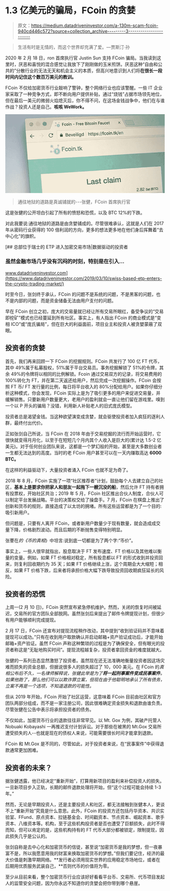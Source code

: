 # 1.3 亿美元的骗局，FCoin 的贪婪

> 原文：<https://medium.datadriveninvestor.com/a-130m-scam-fcoin-940cd446c572?source=collection_archive---------3----------------------->

> 生活有时是无情的，而这个世界却充满了爱。—贾斯汀·孙

2020 年 2 月 18 日，ron 首席执行官 Justin Sun 支持 FCoin 骗局。当我读到这里时，厌恶和喜悦的混合感觉让我放下了刚刚做的玉米煎饼。厌恶这种“自由和公共的”分散行业的无法无天和机会主义的本质，但高兴地意识到人们将**在很长一段时间内记住这个数百万美元的教训。**

FCoin 不仅给加密货币行业敲响了警钟，整个网络行业也应该警醒。一些 IT 企业家采取了一种竞争方式，即不断向用户提供补贴，通过“烧钱”占据市场领先地位，但在最后一美元的微弱火焰熄灭后，你不得不问，在这场金钱战争中，他们在与谁作战？投资人还是自己。**咳咳 WeWork。**

![](img/7bc29d510e2e75e872f58716e4b48995.png)

> 通往地狱的道路是真诚铺就的---张健，FCoin 首席执行官

这是张健的公开坦白引起了所有的愤怒和恐慌，以及 BTC 12%的下跌。

对此我要说:通往地狱的道路是由贪婪铺成的。尽管很难承认，这就是人们在 2017 年从密码行业获得的 100 倍利润的方向，更多的想法更多地在他们身后挥舞着“去中心化”的旗帜。

[](https://www.datadriveninvestor.com/2019/03/10/swiss-based-etp-enters-the-crypto-trading-market/) [## 总部位于瑞士的 ETP 进入加密交易市场|数据驱动的投资者

### 虽然金融市场几乎没有沉闷的时刻，特别是在引入…

www.datadriveninvestor.com](https://www.datadriveninvestor.com/2019/03/10/swiss-based-etp-enters-the-crypto-trading-market/) 

时至今日，张剑终于承认，FCoin 的问题不是系统的问题，不是黑客的问题，也不是内部的问题，而是资金储备无法由用户支付的问题。

早在 FCoin 创立之初，庞大的交易量就已经让所有交易所眼红，备受争议的“交易即挖矿”模式也已经蔓延到所有社区。事实上，有人指出 FCoin 的商业模式是“变相 ICO”或“庞氏骗局”，但在巨大的利益面前，项目业主和投资人被贪婪蒙蔽了双眼。

## 投资者的贪婪

首先，我们再来回顾一下 FCoin 的挖掘规则。FCoin 共发行了 100 亿 FT 代币，其中 49%属于私募股权，51%属于平台交易员。事务挖掘解锁了 51%的令牌，其余 49%的令牌将以相同的比例解锁。Fcoin 通过交易双方的记录，将交易费用的 100%转化为 FT，并在第二天返还给用户，然后完成一次挖掘操作。FCoin 会按照 FT 币/ FT 发行量的比例，每日将平台收入的 80%分配给用户。如果你仔细分析这种模式，你会发现，FCoin 实际上是为了吸引更多的用户来促进交易量，并缓解销售。只要新用户数量更大，老用户的盈利就会一直让他们留在游戏里。嗅到一个以 P 开头的骗局？没错，利用新人补贴老人的旧式庞氏模型。

投资者总是渴望金钱。当这种欲望演变成贪婪，就会驱使投资者加入疯狂的逐利人群，最终付出代价。

正如张剑自己所说，当 FCoin 在 2018 年由于交易挖掘的流行而开始运营时，它很快就变得月月化，以至于在短短几个月内其个人收入是巨大的(累计达 1.5-2 亿美元)。对于任何创业团队来说，这都是一个梦幻般的开始，甚至是大多数创业者一生都无法达到的高度。当时的老 FCoin 用户甚至可以在一天内赚取高达 **6000 BTC。**

在这样的利益驱动下，大量投资者涌入 FCoin 也就不足为奇了。

2018 年 8 月，FCoin 实施了一项“社区推荐者”计划，鼓励每个人去建立自己的社区，**基本上是要求你把家人和朋友一起拖下一艘沉没的船**，然后允许 FT 持有者拥有投票权，开始社区共治；2019 年 5 月，FCoin 社区推出合伙人制度，合伙人可以制定平台发展战略。平台的决策权交给了操盘手。7 月，FCoin 在棋盘上推出了创新和货币的规则，直接造成了以太坊的拥堵。所有这些运营都是为了一个目的:吸引新用户。

但问题是，只要有人离开 FCoin，或者新用户数量少于现有数量，就会造成成交量下降，价格剧烈波动。而且后期的不断抛售变得特别明显。

张謇在*的《币的真相*》中坦言:说到底一切都是为了两个字:“币价”。

事实上，一些人很早就指出，股息取决于 FT 发布速度、FT 价格以及其他难以衡量的变量。例如，如果 FT 价格相对稳定，所有股息都以 FT 的形式收到并投资回来，则复利回收期约为 35 天；如果 FT 价格继续上涨，这个周期会大大缩短；相反，如果 FT 价格下跌，后来者将承担价格大幅下跌导致投资回收期疯狂延长的风险。

## 投资者的恐慌

上周一(2 月 10 日)，FCoin 突然宣布紧急停机维护。然而，关闭的恢复时间被延迟，交易所的官方团队全部脱网。虽然张剑后来提出了邮件令牌提现计划，但很少有用户能够顺利完成提现。

2 月 17 日，FCoin 还宣布对提现流程稍作改动，其中提到“收到验证码并不意味着提现可以成功。”只有在收到用户取款确认并启动邮箱+资产验证成功后，才能开始邮箱+资产验证。虽然 FCoin 声称这种繁琐的过程是为了确保安全，但有眼光的投资者称这是“无耻地购买时间”。提现流程越复杂，投资者拿回资金的难度就越大。

张健的一系列丑态显然激怒了投资者。虽然现在还无法准确地衡量投资者因这场灾难而损失的资金总额，但据说很多人的损失超过了 10，000 美元。在 FCoin 的*真相公布后不久，一名律师解释说，张健此举是为了**将一起刑事案件变成民事案件**。如果他跑了，那么他们可以以欺诈罪立案，但现在由于他聪明地承认了所有债务，立案不再是一个选项，不知道退款的可能性。*

但从 2019 年开始，FCoin 开始了社区运营，这意味着 FCoin 目前由社区和官方团队两部分组成，而不是一家注册公司，因此很难确定资金损失和退款由谁负责。尽管张健在公告中表示将承担投资者的债务。

不仅如此，加密货币行业的退款往往非常罕见。以 Mt. Gox 为例，其破产托管人 Nobuaki Kobayashi 一再推迟支付计划诉讼。对于那些在被黑的 Mt.Gox 交易所遭受损失的人--也就是现在的债权人来说，可能需要很长时间才能拿到退款。

FCoin 和 Mt.Gox 是不同的，尽管如此，对于投资者来说，在“民事案件”中获得退款通常更加困难。

## 投资者的未来？

据张健透露，他已经决定“重新开始”，打算用新项目的盈利来补偿投资人的损失。一旦新项目步入正轨，长期的邮件退款处理将开始，但“这个过程可能会持续 1-3 年。”

然而，无论是早期投资人，还是主要投资人和社区，都无法接触到张健本人，更谈不上“重新开始”究竟是什么意思。此外，FCoin 的投资方还包括丹华资本、共识实验室、FFund、原点资本、拉链基金会、时间戳资本、节点资本、崛起资本、歌手资本、八维资本等。机构，至于这些机构投资者是否也遭受了巨额损失，此时不得而知，但可以肯定的是，这些机构持有的 FT 代币大部分都被锁定，限制提现，因此损失几乎是公认的。

张剑自称是去中心化和加密货币的信徒，甚至说“加密货币是我的梦想，但一夜暴富不是，所以我愿意用我的财富来换取加密货币的梦想。”但我们要记住，经济的最大价值是刺激早期网络。**发行者必须用现实世界的应用稳定市场地位，或者在后期用优质服务武装自己，**否则代币的价值将为零。

至少从目前来看，整个加密货币行业应该好好看看平台币、交易所、代币项目发起人的监管安全问题，因为你永远不知道你的贪婪会把你带到哪个悬崖。